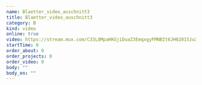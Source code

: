 ```yaml
---
name: Blaetter_video_auschnitt3
title: Blaetter_video_auschnitt3
category: B
kind: video
online: true
video: https://stream.mux.com/C33L8MpaHKGjiDuaZ3EmqxgyFMNBZt6JH02015JuXEgRY.m3u8
startTime: 0
order_about: 0
order_projects: 0
order_video: 0
body: ""
body_en: ""
---
```

